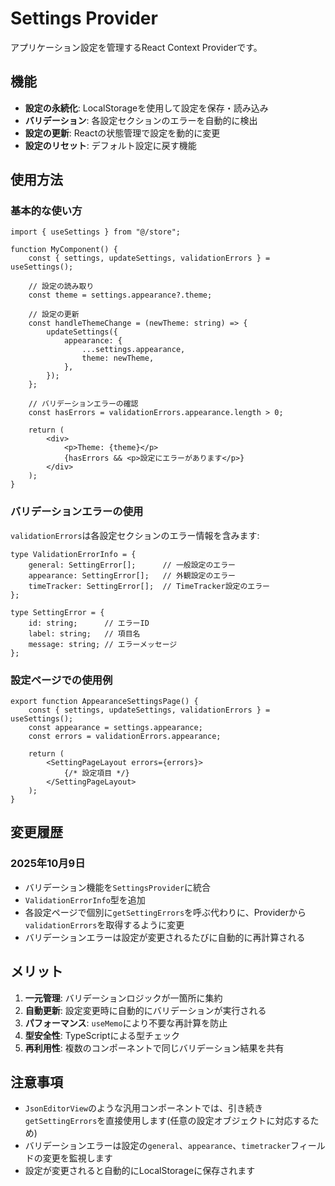 # Settings Provider

アプリケーション設定を管理するReact Context Providerです。

## 機能

- **設定の永続化**: LocalStorageを使用して設定を保存・読み込み
- **バリデーション**: 各設定セクションのエラーを自動的に検出
- **設定の更新**: Reactの状態管理で設定を動的に変更
- **設定のリセット**: デフォルト設定に戻す機能

## 使用方法

### 基本的な使い方

```tsx
import { useSettings } from "@/store";

function MyComponent() {
    const { settings, updateSettings, validationErrors } = useSettings();

    // 設定の読み取り
    const theme = settings.appearance?.theme;

    // 設定の更新
    const handleThemeChange = (newTheme: string) => {
        updateSettings({
            appearance: {
                ...settings.appearance,
                theme: newTheme,
            },
        });
    };

    // バリデーションエラーの確認
    const hasErrors = validationErrors.appearance.length > 0;

    return (
        <div>
            <p>Theme: {theme}</p>
            {hasErrors && <p>設定にエラーがあります</p>}
        </div>
    );
}
```

### バリデーションエラーの使用

`validationErrors`は各設定セクションのエラー情報を含みます:

```tsx
type ValidationErrorInfo = {
    general: SettingError[];      // 一般設定のエラー
    appearance: SettingError[];   // 外観設定のエラー
    timeTracker: SettingError[];  // TimeTracker設定のエラー
};

type SettingError = {
    id: string;      // エラーID
    label: string;   // 項目名
    message: string; // エラーメッセージ
};
```

### 設定ページでの使用例

```tsx
export function AppearanceSettingsPage() {
    const { settings, updateSettings, validationErrors } = useSettings();
    const appearance = settings.appearance;
    const errors = validationErrors.appearance;

    return (
        <SettingPageLayout errors={errors}>
            {/* 設定項目 */}
        </SettingPageLayout>
    );
}
```

## 変更履歴

### 2025年10月9日
- バリデーション機能を`SettingsProvider`に統合
- `ValidationErrorInfo`型を追加
- 各設定ページで個別に`getSettingErrors`を呼ぶ代わりに、Providerから`validationErrors`を取得するように変更
- バリデーションエラーは設定が変更されるたびに自動的に再計算される

## メリット

1. **一元管理**: バリデーションロジックが一箇所に集約
2. **自動更新**: 設定変更時に自動的にバリデーションが実行される
3. **パフォーマンス**: `useMemo`により不要な再計算を防止
4. **型安全性**: TypeScriptによる型チェック
5. **再利用性**: 複数のコンポーネントで同じバリデーション結果を共有

## 注意事項

- `JsonEditorView`のような汎用コンポーネントでは、引き続き`getSettingErrors`を直接使用します(任意の設定オブジェクトに対応するため)
- バリデーションエラーは設定の`general`、`appearance`、`timetracker`フィールドの変更を監視します
- 設定が変更されると自動的にLocalStorageに保存されます
